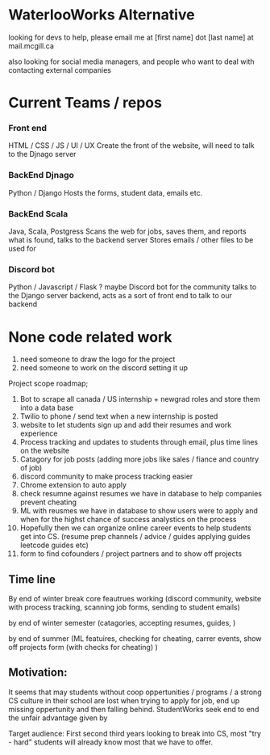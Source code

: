 # WaterlooWorks Alternative


looking for devs to help, please email me at \[first name] dot \[last name] at mail.mcgill.ca

also looking for social media managers, and people who want to deal with contacting external companies 



# Current Teams / repos 

### Front end 
HTML / CSS / JS / UI / UX 
Create the front of the website, will need to talk to the Djnago server

### BackEnd Djnago 
Python / Django 
Hosts the forms, student data, emails etc. 


### BackEnd Scala 
Java, Scala, Postgress
Scans the web for jobs, saves them, and reports what is found, talks to the backend server 
Stores emails / other files to be used for 


### Discord bot 
Python / Javascript / Flask ? maybe 
Discord bot for the community talks to the Django server backend, acts as a sort of front end to talk to our backend 


# None code related work 

1. need someone to draw the logo for the project
2. need someone to work on the discord setting it up 


Project scope roadmap; 

1. Bot to scrape all canada / US internship + newgrad roles and store them into a data base
2. Twilio to phone / send text when a new internship is posted
3. website to let students sign up and add their resumes and work experience 
4. Process tracking and updates to students through email, plus time lines on the website
5. Catagory for job posts (adding more jobs like sales / fiance and country of job)
6. discord community to make process tracking easier 
7. Chrome extension to auto apply 
8. check resumne against resumes we have in database to help companies prevent cheating 
9. ML with reusmes we have in database to show users were to apply and when for the highst chance of success analystics on the process
10. Hopefully then we can organize online career events to help students get into CS. (resume prep channels / advice / guides applying guides leetcode guides etc)
11. form to find cofounders / project partners and to show off projects 

## Time line

By end of winter break core feautrues working (discord community, website with process tracking, scanning job forms, sending to student emails)


by end of winter semester (catagories, accepting resumes, guides, )


by end of summer (ML featuires, checking for cheating, carrer events, show off projects form (with checks for cheating) )

## Motivation: 

It seems that may students without coop oppertunities / programs / a strong CS culture in their school are lost when trying to apply for job, end up missing oppertunity and then falling behind. StudentWorks seek end to end the unfair advantage given by 


Target audience: 
First second third years looking to break into CS, most "try - hard" students will already know most that we have to offer. 

